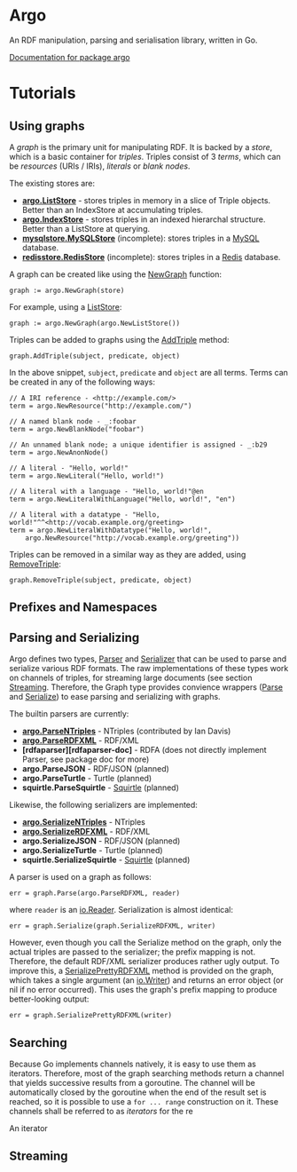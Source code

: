 Argo
====

An RDF manipulation, parsing and serialisation library, written in Go.

[Documentation for package argo][argo-doc]

# Tutorials

## Using graphs

A *graph* is the primary unit for manipulating RDF. It is backed by a *store*, which is a basic
container for *triples*. Triples consist of 3 *terms*, which can be *resources* (URIs / IRIs),
*literals* or *blank nodes*.

The existing stores are:

*   **[argo.ListStore][liststore-doc]** - stores triples in memory in a slice of Triple objects.
    Better than an IndexStore at accumulating triples.
*   **[argo.IndexStore][indexstore-doc]** - stores triples in an indexed hierarchal structure.
    Better than a ListStore at querying.
*   **[mysqlstore.MySQLStore][mysqlstore-doc]** (incomplete): stores triples in a [MySQL][mysql]
    database.
*   **[redisstore.RedisStore][redisstore-doc]** (incomplete): stores triples in a [Redis][redis]
    database.

A graph can be created like using the [NewGraph][newgraph-doc] function:

    graph := argo.NewGraph(store)

For example, using a [ListStore][liststore-doc]:

    graph := argo.NewGraph(argo.NewListStore())

Triples can be added to graphs using the [AddTriple][graph-addtriple-doc] method:

    graph.AddTriple(subject, predicate, object)

In the above snippet, `subject`, `predicate` and `object` are all terms. Terms can be created in any
of the following ways:

    // A IRI reference - <http://example.com/>
    term = argo.NewResource("http://example.com/")
    
    // A named blank node - _:foobar
    term = argo.NewBlankNode("foobar")
    
    // An unnamed blank node; a unique identifier is assigned - _:b29
    term = argo.NewAnonNode()
    
    // A literal - "Hello, world!"
    term = argo.NewLiteral("Hello, world!")
    
    // A literal with a language - "Hello, world!"@en
    term = argo.NewLiteralWithLanguage("Hello, world!", "en")
    
    // A literal with a datatype - "Hello, world!"^^<http://vocab.example.org/greeting>
    term = argo.NewLiteralWithDatatype("Hello, world!",
        argo.NewResource("http://vocab.example.org/greeting"))

Triples can be removed in a similar way as they are added, using
[RemoveTriple][graph-removetriple-doc]:

    graph.RemoveTriple(subject, predicate, object)

## Prefixes and Namespaces

## Parsing and Serializing

Argo defines two types, [Parser][parser-doc] and [Serializer][serializer-doc] that can be used to
parse and serialize various RDF formats. The raw implementations of these types work on channels of
triples, for streaming large documents (see section [Streaming](#streaming). Therefore, the Graph type provides convience
wrappers ([Parse][graph-parse-doc] and [Serialize][graph-serialize-doc]) to ease parsing and
serializing with graphs.

The builtin parsers are currently:

*   **[argo.ParseNTriples][parsentriples-doc]** - NTriples (contributed by Ian Davis)
*   **[argo.ParseRDFXML][parserdfxml-doc]** - RDF/XML
*   **[rdfaparser][rdfaparser-doc]** - RDFA (does not directly implement Parser, see package doc for
    more)
*   **argo.ParseJSON** - RDF/JSON (planned)
*   **argo.ParseTurtle** - Turtle (planned)
*   **squirtle.ParseSquirtle** - [Squirtle][squirtle] (planned)

Likewise, the following serializers are implemented:

*   **[argo.SerializeNTriples][serializentriples-doc]** - NTriples
*   **[argo.SerializeRDFXML][serializerdfxml-doc]** - RDF/XML
*   **argo.SerializeJSON** - RDF/JSON (planned)
*   **argo.SerializeTurtle** - Turtle (planned)
*   **squirtle.SerializeSquirtle** - [Squirtle][squirtle] (planned)

A parser is used on a graph as follows:

    err = graph.Parse(argo.ParseRDFXML, reader)

where `reader` is an [io.Reader][io-reader-doc]. Serialization is almost identical:

    err = graph.Serialize(graph.SerializeRDFXML, writer)

However, even though you call the Serialize method on the graph, only the actual triples are passed
to the serializer; the prefix mapping is not. Therefore, the default RDF/XML serializer produces
rather ugly output. To improve this, a [SerializePrettyRDFXML][graph-serializeprettyrdfxml-doc]
method is provided on the graph, which takes a single argument (an [io.Writer][io-writer-doc]) and
returns an error object (or nil if no error occurred). This uses the graph's prefix mapping to
produce better-looking output:

    err = graph.SerializePrettyRDFXML(writer)

## Searching

Because Go implements channels natively, it is easy to use them as iterators. Therefore, most of the graph searching methods return a channel that yields successive results from a goroutine. The channel will be automatically closed by the goroutine when the end of the result set is reached, so it is possible to use a `for ... range` construction on it. These channels shall be referred to as *iterators* for the re

An iterator 

## Streaming

[argo-doc]:                         http://go.pkgdoc.org/github.com/kierdavis/argo
[graph-addtriple-doc]:              http://go.pkgdoc.org/github.com/kierdavis/argo#Graph.AddTriple
[graph-parse-doc]:                  http://go.pkgdoc.org/github.com/kierdavis/argo#Graph.Parse
[graph-removetriple-doc]:           http://go.pkgdoc.org/github.com/kierdavis/argo#Graph.RemoveTriple
[graph-serialize-doc]:              http://go.pkgdoc.org/github.com/kierdavis/argo#Graph.Serialize
[graph-serializeprettyrdfxml-doc]:  http://go.pkgdoc.org/github.com/kierdavis/argo#Graph.SerializePrettyRDFXML
[indexstore-doc]:                   http://go.pkgdoc.org/github.com/kierdavis/argo#IndexStore
[io-reader-doc]:                    http://golang.org/pkg/io/#Reader
[io-writer-doc]:                    http://golang.org/pkg/io/#Writer
[liststore-doc]:                    http://go.pkgdoc.org/github.com/kierdavis/argo#ListStore
[mysql]:                            http://www.mysql.com/
[mysqlstore-doc]:                   http://go.pkgdoc.org/github.com/kierdavis/argo/mysqlstore#MySQLStore
[newgraph-doc]:                     http://go.pkgdoc.org/github.com/kierdavis/argo#NewGraph
[parsentriples-doc]:                http://go.pkgdoc.org/github.com/kierdavis/argo#ParseNTriples
[parser-doc]:                       http://go.pkgdoc.org/github.com/kierdavis/argo#Parser
[parserdfxml-doc]:                  http://go.pkgdoc.org/github.com/kierdavis/argo#ParseRDFXML
[redis]:                            http://redis.io/
[redisstore-doc]:                   http://go.pkgdoc.org/github.com/kierdavis/argo/redisstore#RedisStore
[serializentriples-doc]:            http://go.pkgdoc.org/github.com/kierdavis/argo#SerializeNTriples
[serializer-doc]:                   http://go.pkgdoc.org/github.com/kierdavis/argo#Serializer
[serializerdfxml-doc]:              http://go.pkgdoc.org/github.com/kierdavis/argo#SerializeRDFXML
[squirtle]:                         http://kierdavis.com/docs/squirtle
